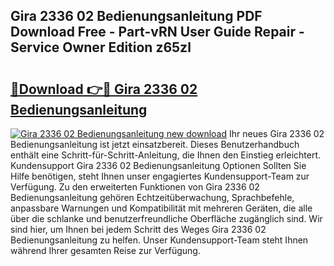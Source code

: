 ## Gira 2336 02 Bedienungsanleitung PDF Download Free - Part-vRN User Guide Repair - Service Owner Edition z65zl

# <h2><a href="http://df4mnpk.blite.top/?on=Gira+2336+02+Bedienungsanleitung">🔗Download 👉🔴 Gira 2336 02 Bedienungsanleitung</a></h2>

[![Gira 2336 02 Bedienungsanleitung new download](https://i.imgur.com/lujVjoI.png)](http://df4mnpk.blite.top/?on=Gira+2336+02+Bedienungsanleitung)
Ihr neues Gira 2336 02 Bedienungsanleitung ist jetzt einsatzbereit. Dieses Benutzerhandbuch enthält eine Schritt-für-Schritt-Anleitung, die Ihnen den Einstieg erleichtert. Kundensupport Gira 2336 02 Bedienungsanleitung Optionen Sollten Sie Hilfe benötigen, steht Ihnen unser engagiertes Kundensupport-Team zur Verfügung. Zu den erweiterten Funktionen von Gira 2336 02 Bedienungsanleitung gehören Echtzeitüberwachung, Sprachbefehle, anpassbare Warnungen und Kompatibilität mit mehreren Geräten, die alle über die schlanke und benutzerfreundliche Oberfläche zugänglich sind. Wir sind hier, um Ihnen bei jedem Schritt des Weges Gira 2336 02 Bedienungsanleitung zu helfen. Unser Kundensupport-Team steht Ihnen während Ihrer gesamten Reise zur Verfügung.
